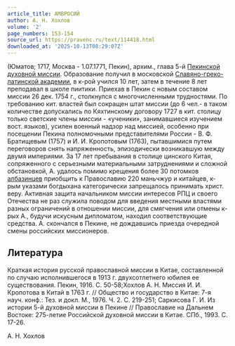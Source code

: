 ```yaml
---
article_title: АМВРОСИЙ
author: А. Н. Хохлов
volume: '2'
page_numbers: 153-154
source_url: https://pravenc.ru/text/114418.html
downloaded_at: '2025-10-13T08:29:07Z'
---
```


(Юматов; 1717, Москва - 1.07.1771, Пекин), архим., глава 5-й [Пекинской духовной миссии](<https://pravenc.ru/text/Пекинская духовная миссия.html>). Образование получил в московской [Славяно-греко-латинской академии](<https://pravenc.ru/text/Славяно-греко-латинской академии.html>), в к-рой учился 10 лет, затем в течение 8 лет преподавал в школе пиитики. Приехав в Пекин с новым составом миссии 26 дек. 1754 г., столкнулся с многочисленными трудностями. По требованию кит. властей был сокращен штат миссии (до 6 чел.- в таком количестве допускались по Кяхтинскому договору 1727 в кит. столицу только светские члены миссии - «ученики», занимавшиеся изучением вост. языков), усилен военный надзор над миссией, особенно при посещении Пекина полномочными представителями России - В. Ф. Братищевым (1757) и И. И. Кропотовым (1763), пытавшимися путем переговоров снять напряженность, эпизодически возникавшую между двумя империями. За 17 лет пребывания в столице цинского Китая, сопряженного с серьезными материальными затруднениями и сложной обстановкой, А. удалось помимо крещения более 30 потомков [албазинцев](https://pravenc.ru/text/Албазинцы.html) приобщить к Православию 220 маньчжур и китайцев, к-рым указами богдыхана категорически запрещалось принимать христ. веру. Активная защита начальником миссии интересов РПЦ и своего Отечества не раз служила поводом для введения местными властями разных ограничений в отношении миссии, для смягчения или отмены к-рых А., будучи искусным дипломатом, находил соответствующие средства. А. скончался в Пекине, не дождавшись приезда очередной смены российских миссионеров.

## Литература

Краткая история русской православной миссии в Китае, составленной по случаю исполнившегося в 1913 г. двухсотлетнего юбилея ее существования. Пекин, 1916. С. 50-58;Хохлов А. Н. Миссия И. И. Кропотова в Китай в 1763 г. // Общество и государство в Китае: 7-я науч. конф.: Тез. и докл. М., 1976. Ч. 2. С. 219-251; Саркисова Г. И. Из истории 5-й духовной миссии в Пекине // Православие на Дальнем Востоке: 275-летие Российской духовной миссии в Китае. СПб., 1993. С. 17-26.

А. Н. Хохлов
